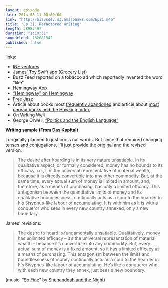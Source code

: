 ```yaml
---
layout: episode
date: 2014-08-11 00:00:00
link: "http://bizvsdev.s3.amazonaws.com/Ep21.m4a"
title: "Ep 21. Refactored Writing"
length: 58983497
duration: "1:19:31"
soundcloud: 162681542
published: false
---
```


links:

- [INE ventures](http://ineventures.com)
- James' [Toy Swift app](https://github.com/jiaaro/swift-grocery) (Grocery List)
- Buzz Feed reported on a tobacco ad which reportedly invented the word "like"
- [Hemingway App](http://www.hemingwayapp.com)
- [“Hemingway” on Hemingway](http://languagelog.ldc.upenn.edu/nll/?p=10416)
- [Free Jazz](https://www.youtube.com/watch?v=YedVpRzF900)
- Article about books most [frequently abandoned](http://www.salon.com/2013/07/09/goodreads_reveals_the_most_abandoned_books/) and article about [most unread books and the Hawking Index](http://online.wsj.com/articles/the-summers-most-unread-book-is-1404417569)
- [On Writing Well](http://www.amazon.com/Writing-Well-30th-Anniversary-Edition/dp/0060891548)
- George Orwell, [“Politics and the English Language”](https://www.mtholyoke.edu/acad/intrel/orwell46.htm)


**Writing sample (From [Das Kapital](http://books.google.com/books?id=l-TtAAAAMAAJ&lpg=PA149&ots=7U-NFPDQu0&dq=%22The%20desire%20after%20hoarding%20is%20in%20its%20very%20nature%20unsatiable%22&pg=PA149#v=onepage&q=%22The%20desire%20after%20hoarding%20is%20in%20its%20very%20nature%20unsatiable%22&f=false))**

I originally planned to just cross out words. But since that required changing tenses and conjugations, I'll just provide the original and the revised version.

 > The desire after hoarding is in its very nature unsatiable. In its qualitative aspect, or formally considered, money has no bounds to its efficacy, i.e., it is the universal representative of material wealth, because it is directly convertible into any other commodity. But, at the same time, every actual sum of money is limited in amount, and, therefore, as a means of purchasing, has only a limited efficacy. This antagonism between the quantitative limits of money and its qualitative boundlessness, continually acts as a spur to the hoarder in his Sisyphus-like labour of accumulating. It is with him as it is with a conqueror who sees in every new country annexed, only a new boundary.

James’ revisions:

 > The desire to hoard is fundamentally unsatiable. Qualitatively, money has unlimited efficacy – it’s the universal representation of material wealth – because it’s  convertible into any commodity. But, every actual sum of money is a fixed amount, so it has a limited efficacy as a means of purchasing. This antagonism between the limits and boundlessness of money continually acts as a spur to the hoarder in his Sisyphus-like labour of accumulating. He’s like a conqueror who, with each new country they annex, just sees a new boundary.


(music: “[So Fine](http://shenandoahandthenight.com/track/so-fine)” by [Shenandoah and the Night](http://shenandoahandthenight.com))
